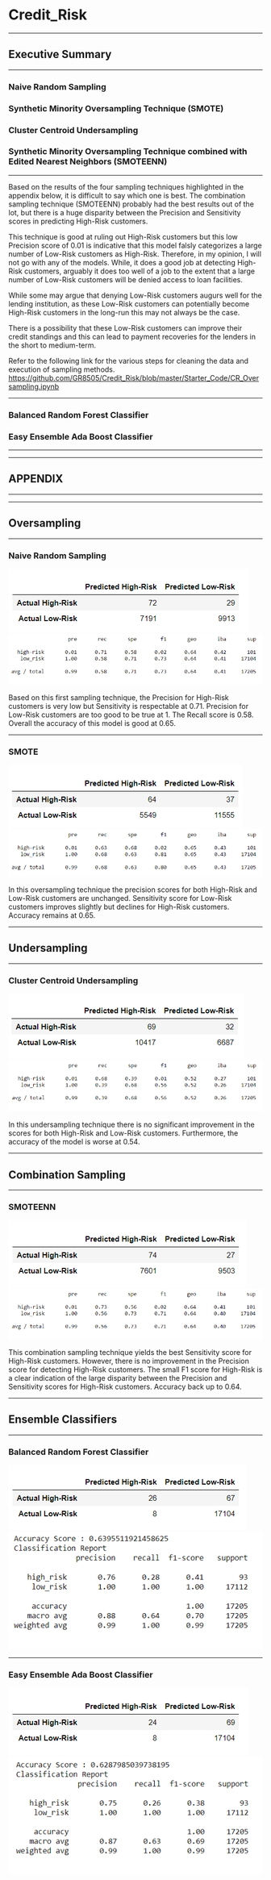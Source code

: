 # Credit_Risk
---------------------------------------------------------------------------------------------------------
## Executive Summary
---------------------------------------------------------------------------------------------------------
### Naive Random Sampling
### Synthetic Minority Oversampling Technique (SMOTE)
### Cluster Centroid Undersampling
### Synthetic Minority Oversampling Technique combined with Edited Nearest Neighbors (SMOTEENN)
---------------------------------------------------------------------------------------------------------
Based on the results of the four sampling techniques highlighted in the appendix below, it is difficult to 
say which one is best.  The combination sampling technique (SMOTEENN) probably had the best results out of 
the lot, but there is a huge disparity between the Precision and Sensitivity scores in predicting High-Risk 
customers.

This technique is good at ruling out High-Risk customers but this low Precision score of 0.01 is indicative 
that this model falsly categorizes a large number of Low-Risk customers as High-Risk.  Therefore, in my 
opinion, I will not go with any of the models.  While, it does a good job at detecting High-Risk customers, 
arguably it does too well of a job to the extent that a large number of Low-Risk customers will be denied
access to loan facilities.  

While some may argue that denying Low-Risk customers augurs well for the lending institution, as these 
Low-Risk customers can potentially become High-Risk customers in the long-run this may not always be the 
case. 

There is a possibility that these Low-Risk customers can improve their credit standings and this can lead
to payment recoveries for the lenders in the short to medium-term.

Refer to the following link for the various steps for cleaning the data and execution of sampling methods.
https://github.com/GR8505/Credit_Risk/blob/master/Starter_Code/CR_Oversampling.ipynb

---------------------------------------------------------------------------------------------------------
### Balanced Random Forest Classifier
### Easy Ensemble Ada Boost Classifier
---------------------------------------------------------------------------------------------------------


---------------------------------------------------------------------------------------------------------
## APPENDIX
---------------------------------------------------------------------------------------------------------
---------------------------------------------------------------------------------------------------------
## Oversampling
---------------------------------------------------------------------------------------------------------
### Naive Random Sampling

![](https://github.com/GR8505/Credit_Risk/blob/master/Images/CM_Over_Sample.png)
![](https://github.com/GR8505/Credit_Risk/blob/master/Images/R_OverSample1.png)

Based on this first sampling technique, the Precision for High-Risk customers is very low but Sensitivity
is respectable at 0.71.  Precision for Low-Risk customers are too good to be true at 1. The Recall score
is 0.58. Overall the accuracy of this model is good at 0.65.

----------------------------------------------------------------------------------------------------------
### SMOTE

![](https://github.com/GR8505/Credit_Risk/blob/master/Images/CM_SMOTE.png)
![](https://github.com/GR8505/Credit_Risk/blob/master/Images/SMOTE1.png)

In this oversampling technique the precision scores for both High-Risk and Low-Risk customers are 
unchanged. Sensitivity score for Low-Risk customers improves slightly but declines for High-Risk customers.
Accuracy remains at 0.65.

----------------------------------------------------------------------------------------------------------
## Undersampling
----------------------------------------------------------------------------------------------------------
### Cluster Centroid Undersampling

![](https://github.com/GR8505/Credit_Risk/blob/master/Images/CM_Cluster_Centroid.png)
![](https://github.com/GR8505/Credit_Risk/blob/master/Images/Cluster_Centroids1.png)

In this undersampling technique there is no significant improvement in the scores for both High-Risk and
Low-Risk customers. Furthermore, the accuracy of the model is worse at 0.54.

----------------------------------------------------------------------------------------------------------
## Combination Sampling
----------------------------------------------------------------------------------------------------------
### SMOTEENN

![](https://github.com/GR8505/Credit_Risk/blob/master/Images/CM_SMOTEENN.png)
![](https://github.com/GR8505/Credit_Risk/blob/master/Images/SMOTEENN1.png)

This combination sampling technique yields the best Sensitivity score for High-Risk customers.  However,
there is no improvement in the Precision score for detecting High-Risk customers. The small F1 score for
High-Risk is a clear indication of the large disparity between the Precision and Sensitivity scores for
High-Risk customers.  Accuracy back up to 0.64.

---------------------------------------------------------------------------------------------------------
## Ensemble Classifiers
---------------------------------------------------------------------------------------------------------
### Balanced Random Forest Classifier

![](https://github.com/GR8505/Credit_Risk/blob/master/Images/CM_Balanced_RF.png)
![](https://github.com/GR8505/Credit_Risk/blob/master/Images/Balanced_RF.png)




--------------------------------------------------------------------------------------------------------
### Easy Ensemble Ada Boost Classifier

![](https://github.com/GR8505/Credit_Risk/blob/master/Images/CM_Ada_Boost.png)
![](https://github.com/GR8505/Credit_Risk/blob/master/Images/Ada_Boost.png)
